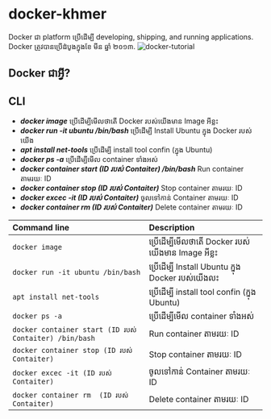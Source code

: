 # docker-khmer
Docker ជា  platform ប្រើដើម្បី developing, shipping, and running applications. Docker ត្រូវបានប្រើដំបូងក្នុងខែ មីន ឆ្នាំ ២០១៣.
![docker-tutorial](https://user-images.githubusercontent.com/74696117/226498072-7ede4468-ca13-4e51-86a7-34f2b57b8c7f.png)
## Docker ជាអ្វី?
## CLI
- ***docker image***  ប្រើដើម្បីមើលថាតើ Docker របស់យើងមាន Image អីខ្លះ
- ***docker run -it ubuntu /bin/bash*** ប្រើដើម្បី Install Ubuntu ក្នុង Docker របស់យើង
- ***apt install net-tools*** ប្រើដើម្បី install tool confin (ក្នុង Ubuntu)
- ***docker ps -a*** ប្រើដើម្បីមើល container ទាំងអស់
- ***docker container start (ID របស់ Contaiter) /bin/bash*** Run container តាមរយៈ ID
- ***docker container stop (ID របស់ Contaiter)*** Stop container តាមរយៈ ID
- ***docker excec -it (ID របស់ Contaiter)*** ចូលទៅកាន់ Container តាមរយៈ ID
- ***docker container rm  (ID របស់ Contaiter)*** Delete container តាមរយៈ ID

| Command line                                              | Description                                   |
| :--------                                                 | :-------------------------                    |
| `docker image`                                            | ប្រើដើម្បីមើលថាតើ Docker របស់យើងមាន Image អីខ្លះ |
| `docker run -it ubuntu /bin/bash`                         | ប្រើដើម្បី Install Ubuntu ក្នុង Docker របស់យើងលះ  |
| `apt install net-tools`                                   | ប្រើដើម្បី install tool confin (ក្នុង Ubuntu)      |
| `docker ps -a`                                            |  ប្រើដើម្បីមើល container ទាំងអស់                 |
| `docker container start (ID របស់ Contaiter) /bin/bash`    | Run container តាមរយៈ ID                       |
| `docker container stop (ID របស់ Contaiter)`               | Stop container តាមរយៈ ID|
| `docker excec -it (ID របស់ Contaiter)`                    | ចូលទៅកាន់ Container តាមរយៈ ID|
| `docker container rm  (ID របស់ Contaiter)`                | Delete container តាមរយៈ ID|
